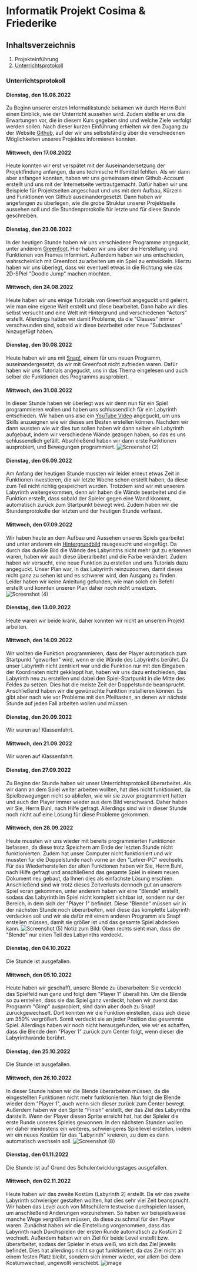 # Informatik Projekt Cosima & Friederike
## Inhaltsverzeichnis
1. Projekteinführung
2. [Unterrichtsprotokoll](https://github.com/cosima-friederike/informatik-c-f/blob/main/README.md#unterrichtsprotokoll)


### Unterrichtsprotokoll
#### Dienstag, den 16.08.2022
Zu Beginn unserer ersten Informatikstunde bekamen wir durch Herrn Buhl einen Einblick, wie der Unterricht aussehen wird. Zudem stellte er uns die Erwartungen vor, die in diesem Kurs gegeben sind und welche Ziele verfolgt werden sollen. Nach dieser kurzen Einführung erhielten wir den Zugang zu der Website [Github](https://github.com/jbuhl/InformatikUnterricht/blob/master/README.md), auf der wir uns selbstständig über die verschiedenen Möglichkeiten unseres Projektes informieren konnten.

#### Mittwoch, den 17.08.2022
Heute konnten wir erst verspätet mit der Auseinandersetzung der Projektfindung anfangen, da uns technische Hilfsmittel fehlten. Als wir dann aber anfangen konnten, haben wir uns gemeinsam einen Github-Account erstellt und uns mit der Internetseite vertrautgemacht. Dafür haben wir uns Beispiele für Projektseiten angeschaut und uns mit dem Aufbau, Kürzeln und Funktionen von Github auseinandergesetzt. Dann haben wir angefangen zu überlegen, wie die grobe Struktur unserer Projektseite aussehen soll und die Stundenprotokolle für letzte und für diese Stunde geschreiben. 

#### Dienstag, den 23.08.2022
In der heutigen Stunde haben wir uns verschiedene Programme angeguckt, unter anderem [Greenfoot](https://www.greenfoot.org/frames/#tryit). Hier haben wir uns über die Herstellung und Funktionen von Frames informiert. Außerdem haben wir uns entschieden, wahrscheinlich mit Greenfoot zu arbeiten um ein Spiel zu entwickeln. Hierzu haben wir uns überlegt, dass wir eventuell etwas in die Richtung wie das 2D-SPiel "Doodle Jump" machen möchten.

#### Mittwoch, den 24.08.2022
Heute haben wir uns einige Tutorials von Greenfoot angeguckt und gelernt, wie man eine eigene Welt erstellt und diese bearbeitet. Dann habe wir dies selbst versucht und eine Welt mit Hintergrund und verschiedenen "Actors" erstellt. Allerdings hatten wir damit Probleme, da die "Classes" immer verschwunden sind, sobald wir diese bearbeitet oder neue "Subclasses" hinzugefügt haben. 

#### Dienstag, den 30.08.2022
Heute haben wir uns mit [Snap!](https://snap.berkeley.edu/snap/snap.html), einem für uns neuen Programm, auseinandergesetzt, da wir mit Greenfoot nicht zufrieden waren. Dafür haben wir uns Tutorials angeguckt, uns in das Thema eingelesen und auch selber die Funktionen des Programms ausprobiert.

#### Mittwoch, den 31.08.2022
In dieser Stunde haben wir überlegt was wir denn nun  für ein Spiel programmieren wollen und haben uns schlussendlich für ein Labyrinth entschieden. Wir haben uns also ein [YouTube Video](https://youtu.be/YZYTl6u0Aeg) angeguckt, um uns Skills anzueignen wie wir dieses am Besten erstellen können. Nachdem wir dann wussten wie wir dies tun sollen haben wir dann selber ein Labyrinth aufgebaut, indem wir verschiedene Wände gezogen haben, so das es uns schlussendlich gefällt. Abschließend haben wir dann erste Funktionen ausprobiert, und Bewegungen programmiert.
![Screenshot (2)](https://user-images.githubusercontent.com/111414772/188616493-ea75a5fb-c813-43b1-b352-d432fbc7c226.png)

#### Dienstag, den 06.09.2022
Am Anfang der heutigen Stunde mussten wir leider erneut etwas Zeit in Funktionen investieren, die wir letzte Woche schon erstellt haben, da diese zum Teil nicht richtig gespeichert wurden. Trotzdem sind wir mit unserem Labyrinth weitergekommen, denn wir haben die Wände bearbeitet und die Funktion erstellt, dass sobald der Spieler gegen eine Wand kkommt, automatisch zurück zum Startpunkt bewegt wird. Zudem haben wir die Stundenprotokolle der letzten und der heutigen Stunde verfasst.

#### Mittwoch, den 07.09.2022
Wir haben heute an dem Aufbau und Aussehen unseres Spiels gearbeitet und unter anderem ein [Hintergrundbild](https://encrypted-tbn0.gstatic.com/images?q=tbn:ANd9GcT8a13NwSNV1B1XVMsK1Lh0kbvpsJY38GGIkw&usqp=CAU) rausgesucht und eingefügt. Da durch das dunkle Bild die Wände des Labyrinths nicht mehr gut zu erkennen waren, haben wir auch diese überarbeitet und die Farbe verändert. Zudem haben wir versucht, eine neue Funktion zu erstellen und uns Tutorials dazu angeguckt. Unser Plan war, in das Labyrinth reinzuzoomen, damit dieses nicht ganz zu sehen ist und es schwerer wird, den Ausgang zu finden. Leider haben wir keine Anleitung gefunden, wie man solch ein Befehl erstellt und konnten unseren Plan daher noch nicht umsetzen.
![Screenshot (4)](https://user-images.githubusercontent.com/111414772/188815526-cb2460e9-a1a2-4943-ad87-a369bd131f7d.png)

#### Dienstag, den 13.09.2022
Heute waren wir beide krank, daher konnten wir nicht an unserem Projekt arbeiten.

#### Mittwoch, den 14.09.2022
Wir wollten die Funktion programmieren, dass der Player automatisch zum Startpunkt "geworfen" wird, wenn er die Wände des Labyrinths berührt. Da unser Labyrinth nicht zentriert war und die Funktion nur mit den Eingaben der Koordinaten nicht gekklappt hat, haben wir uns dazu entschieden, das Labyrinth neu zu erstellen und dabei den Spiel-Startpunkt in die Mitte des Feldes zu setzen. Dies hat die meiste Zeit der Doppelstunde beansprucht. Anschließend haben wir die gewünschte Funktion installieren können. Es gibt aber nach wie vor Probleme mit den Pfeiltasten, an denen wir nächste Stunde auf jeden Fall arbeiten wollen und müssen.

#### Dienstag, den 20.09.2022
Wir waren auf Klassenfahrt.

#### Mittwoch, den 21.09.2022
Wir waren auf Klassenfahrt.

#### Dienstag, den 27.09.2022
Zu Beginn der Stunde haben wir unser Unterrichtsprotokoll überarbeitet. Als wir dann an dem Spiel weiter arbeiten wollten, hat dies nicht funktioniert, da Spielbewegungen nicht so abliefen, wie wir sie zuvor programmiert hatten und auch der Player immer wieder aus dem Bild verschwand. Daher haben wir Sie, Herrn Buhl, nach Hilfe gefragt. Allerdings sind wir in dieser Stunde noch nicht auf eine Lösung für diese Probleme gekommen.

#### Mittwoch, den 28.09.2022
Heute mussten wir uns wieder mit bereits programmierten Funktionen befassen, da diese trotz Speichern am Ende der letzten Stunde nicht funktionierten. Zudem hat unser Computer nicht funktioniert und wir mussten für die Doppelstunde nach vorne an den "Lehrer-PC" wechseln. Für das Wiederherstellen der alten Funktionen haben wir Sie, Herrn Buhl, nach Hilfe gefragt und anschließend das gesamte Spiel in einem neuen Dokument neu gebaut, da Ihnen dies als einfachste Lösung erschien. Anschließend sind wir trotz dieses Zeitverlusts dennoch gut an unserem Spiel voran gekommen, unter anderem haben wir eine "Blende" erstellt, sodass das Labyrinth im Spiel nicht komplett sichtbar ist, sondern nur der Bereich, in dem sich der "Player 1" befindet. Diese "Blende" müssen wir in der nächsten Stunde noch überarbeiten, weil diese das komplette Labyrinth verdecken soll und wir sie dafür mit einem anderen Programm als Snap! erstellen müssen, damit sie größer ist und das gesamte Spiel abdecken kann.
![Screenshot (5)](https://user-images.githubusercontent.com/111414772/193995379-f4363ddb-7bb1-43b0-aefa-a63ae454d1d4.png)
Notiz zum Bild: Oben rechts sieht man, dass die "Blende" nur einen Teil des Labyrinths verdeckt.

#### Dienstag, den 04.10.2022
Die Stunde ist ausgefallen.

#### Mittwoch, den 05.10.2022
Heute haben wir geschafft, unsere Blende zu überarbeiten: Sie verdeckt das Spielfeld nun ganz und folgt dem "Player 1" überall hin. Um die Blende so zu erstellen, dass sie das Spiel ganz verdeckt, haben wir zuerst das Programm "Gimp" ausprobiert, sind dann aber doch zu Snap! zurückgewechselt. Dort konnten wir die Funktion einstellen, dass sich diese um 350% vergrößert. Somit verdeckt sie an jeder Position das gesammte Spiel. Allerdings haben wir noch nicht herausgefunden, wie wir es schaffen, dass die Blende dem "Player 1" zurück zum Center folgt, wenn dieser die Labyrinthwände berührt.

#### Dienstag, den 25.10.2022
Die Stunde ist ausgefallen.

#### Mittwoch, den 26.10.2022
In dieser Stunde haben wir die Blende überarbeiten müssen, da die eingestellten Funktionen nicht mehr funktionierten. Nun folgt die Blende wieder dem "Player 1", auch wenn sich dieser zurück zum Center bewegt. Außerdem haben wir den Sprite "Finish" erstellt, der das Ziel des Labyrinths darstellt. Wenn der Player diesen Sprite erreicht hat, hat der Spieler die erste Runde unseres Spieles gewonnen. In den nächsten Stunden wollen wir daher mindestens ein weiteres, schwierigeres Spiellevel erstellen, indem wir ein neues Kostüm für das "Labyrinth" kreieren, zu dem es dann automatisch wechseln soll.
![Screenshot (8)](https://user-images.githubusercontent.com/111414772/197957822-958a53a3-cd4b-4b12-a094-77a087f148e1.png)

#### Dienstag, den 01.11.2022
Die Stunde ist auf Grund des Schulentwicklungstages ausgefallen.

#### Mittwoch, den 02.11.2022
Heute haben wir das zweite Kostüm (Labyrinth 2) erstellt. Da wir das zweite Labyrinth schwieriger gestalten wollten, hat dies sehr viel Zeit beansprucht. Wir haben das Level auch von Mitschülern testweise durchspielen lassen, um anschließend Änderungen vorzunehmen. So haben wir beispielsweise manche Wege vergrößern müssen, da diese zu schmal für den Player waren. Zunächst haben wir die Einstellung vorgenommen, dass das Labyrinth nach Durchspielen der ersten Runde automatisch zu Kostüm 2 wechselt. Außerdem haben wir ein Ziel für beide Level erstellt bzw. überarbeitet, sodass der Spieler in etwa weiß, wo sich das Ziel jeweils befindet. Dies hat allerdings nicht so gut funktioniert, da das Ziel nicht an einem festen Platz bleibt, sondern sich immer wieder, vor allem bei dem Kostümwechsel, ungewollt verschiebt.
![image](https://user-images.githubusercontent.com/111414772/199436832-1f613f43-2101-445b-8689-cb6bb506bd62.png)

